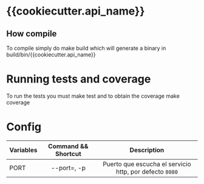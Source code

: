 # {{cookiecutter.api_name}}

## How compile
To compile simply do make build which will generate a binary in build/bin/{{cookiecutter.api_name}}

# Running tests and coverage
To run the tests you must make test and to obtain the coverage make coverage

# Config

| Variables       |  Command && Shortcut   |                Description                |
| --------------- | :--------------------: | :---------------------------------------: |
| PORT            |      --port=, -p       | Puerto que escucha el servicio http, por defecto `8080`         |

